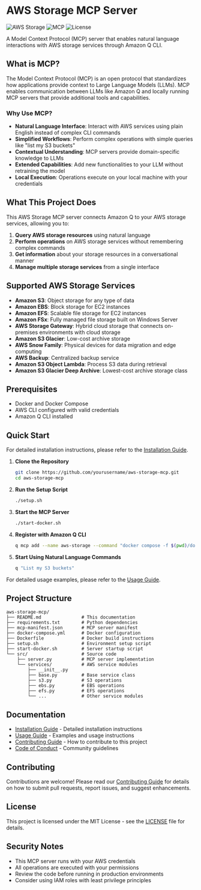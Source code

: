 # AWS Storage MCP Server

![AWS Storage](https://img.shields.io/badge/AWS-Storage-orange)
![MCP](https://img.shields.io/badge/MCP-Server-blue)
![License](https://img.shields.io/badge/License-MIT-green)

A Model Context Protocol (MCP) server that enables natural language interactions with AWS storage services through Amazon Q CLI.

## What is MCP?

The Model Context Protocol (MCP) is an open protocol that standardizes how applications provide context to Large Language Models (LLMs). MCP enables communication between LLMs like Amazon Q and locally running MCP servers that provide additional tools and capabilities.

### Why Use MCP?

- **Natural Language Interface**: Interact with AWS services using plain English instead of complex CLI commands
- **Simplified Workflows**: Perform complex operations with simple queries like "list my S3 buckets"
- **Contextual Understanding**: MCP servers provide domain-specific knowledge to LLMs
- **Extended Capabilities**: Add new functionalities to your LLM without retraining the model
- **Local Execution**: Operations execute on your local machine with your credentials

## What This Project Does

This AWS Storage MCP server connects Amazon Q to your AWS storage services, allowing you to:

1. **Query AWS storage resources** using natural language
2. **Perform operations** on AWS storage services without remembering complex commands
3. **Get information** about your storage resources in a conversational manner
4. **Manage multiple storage services** from a single interface

## Supported AWS Storage Services

- **Amazon S3**: Object storage for any type of data
- **Amazon EBS**: Block storage for EC2 instances
- **Amazon EFS**: Scalable file storage for EC2 instances
- **Amazon FSx**: Fully managed file storage built on Windows Server
- **AWS Storage Gateway**: Hybrid cloud storage that connects on-premises environments with cloud storage
- **Amazon S3 Glacier**: Low-cost archive storage
- **AWS Snow Family**: Physical devices for data migration and edge computing
- **AWS Backup**: Centralized backup service
- **Amazon S3 Object Lambda**: Process S3 data during retrieval
- **Amazon S3 Glacier Deep Archive**: Lowest-cost archive storage class

## Prerequisites

- Docker and Docker Compose
- AWS CLI configured with valid credentials
- Amazon Q CLI installed

## Quick Start

For detailed installation instructions, please refer to the [Installation Guide](docs/INSTALLATION.md).

1. **Clone the Repository**
   ```bash
   git clone https://github.com/yourusername/aws-storage-mcp.git
   cd aws-storage-mcp
   ```

2. **Run the Setup Script**
   ```bash
   ./setup.sh
   ```

3. **Start the MCP Server**
   ```bash
   ./start-docker.sh
   ```

4. **Register with Amazon Q CLI**
   ```bash
   q mcp add --name aws-storage --command "docker compose -f $(pwd)/docker-compose.yml up" --scope global
   ```

5. **Start Using Natural Language Commands**
   ```bash
   q "List my S3 buckets"
   ```

For detailed usage examples, please refer to the [Usage Guide](docs/USAGE.md).

## Project Structure

```
aws-storage-mcp/
├── README.md               # This documentation
├── requirements.txt        # Python dependencies
├── mcp-manifest.json       # MCP server manifest
├── docker-compose.yml      # Docker configuration
├── Dockerfile              # Docker build instructions
├── setup.sh                # Environment setup script
├── start-docker.sh         # Server startup script
└── src/                    # Source code
    ├── server.py           # MCP server implementation
    └── services/           # AWS service modules
        ├── __init__.py
        ├── base.py         # Base service class
        ├── s3.py           # S3 operations
        ├── ebs.py          # EBS operations
        ├── efs.py          # EFS operations
        └── ...             # Other service modules
```

## Documentation

- [Installation Guide](docs/INSTALLATION.md) - Detailed installation instructions
- [Usage Guide](docs/USAGE.md) - Examples and usage instructions
- [Contributing Guide](CONTRIBUTING.md) - How to contribute to this project
- [Code of Conduct](CODE_OF_CONDUCT.md) - Community guidelines

## Contributing

Contributions are welcome! Please read our [Contributing Guide](CONTRIBUTING.md) for details on how to submit pull requests, report issues, and suggest enhancements.

## License

This project is licensed under the MIT License - see the [LICENSE](LICENSE) file for details.

## Security Notes

- This MCP server runs with your AWS credentials
- All operations are executed with your permissions
- Review the code before running in production environments
- Consider using IAM roles with least privilege principles
